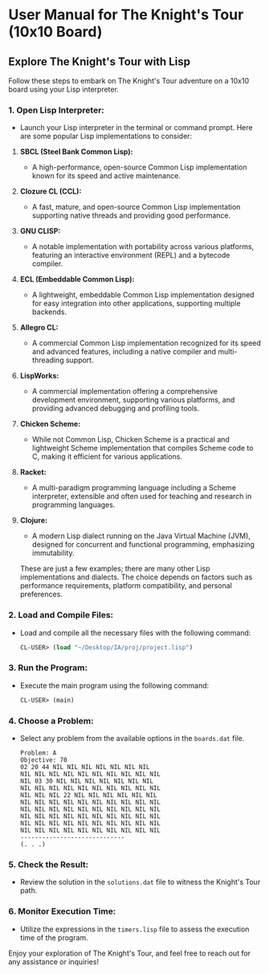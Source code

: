 # User Manual for The Knight's Tour (10x10 Board)

## Explore The Knight's Tour with Lisp

Follow these steps to embark on The Knight's Tour adventure on a 10x10 board using your Lisp interpreter.

### 1. Open Lisp Interpreter:

   - Launch your Lisp interpreter in the terminal or command prompt. Here are some popular Lisp implementations to consider:

1. **SBCL (Steel Bank Common Lisp):**
    - A high-performance, open-source Common Lisp implementation known for its speed and active maintenance.

2. **Clozure CL (CCL):**
    - A fast, mature, and open-source Common Lisp implementation supporting native threads and providing good performance.

3. **GNU CLISP:**
    - A notable implementation with portability across various platforms, featuring an interactive environment (REPL) and a bytecode compiler.

4. **ECL (Embeddable Common Lisp):**
    - A lightweight, embeddable Common Lisp implementation designed for easy integration into other applications, supporting multiple backends.

5. **Allegro CL:**
    - A commercial Common Lisp implementation recognized for its speed and advanced features, including a native compiler and multi-threading support.

6. **LispWorks:**
    - A commercial implementation offering a comprehensive development environment, supporting various platforms, and providing advanced debugging and profiling tools.

7. **Chicken Scheme:**
    - While not Common Lisp, Chicken Scheme is a practical and lightweight Scheme implementation that compiles Scheme code to C, making it efficient for various applications.

8. **Racket:**
    - A multi-paradigm programming language including a Scheme interpreter, extensible and often used for teaching and research in programming languages.

9. **Clojure:**
    - A modern Lisp dialect running on the Java Virtual Machine (JVM), designed for concurrent and functional programming, emphasizing immutability.

    These are just a few examples; there are many other Lisp implementations and dialects. The choice depends on factors such as performance requirements, platform compatibility, and personal preferences.

### 2. Load and Compile Files:

   - Load and compile all the necessary files with the following command:
     ```lisp
     CL-USER> (load "~/Desktop/IA/proj/project.lisp")
     ```

### 3. Run the Program:

   - Execute the main program using the following command:
     ```lisp
     CL-USER> (main)
     ```

### 4. Choose a Problem:

   - Select any problem from the available options in the `boards.dat` file.

        ```dat
        Problem: A
        Objective: 70
        02 20 44 NIL NIL NIL NIL NIL NIL NIL
        NIL NIL NIL NIL NIL NIL NIL NIL NIL NIL
        NIL 03 30 NIL NIL NIL NIL NIL NIL NIL
        NIL NIL NIL NIL NIL NIL NIL NIL NIL NIL
        NIL NIL NIL 22 NIL NIL NIL NIL NIL NIL
        NIL NIL NIL NIL NIL NIL NIL NIL NIL NIL
        NIL NIL NIL NIL NIL NIL NIL NIL NIL NIL
        NIL NIL NIL NIL NIL NIL NIL NIL NIL NIL
        NIL NIL NIL NIL NIL NIL NIL NIL NIL NIL
        NIL NIL NIL NIL NIL NIL NIL NIL NIL NIL
        -----------------------------
        (. . .)
        ```

### 5. Check the Result:

   - Review the solution in the `solutions.dat` file to witness the Knight's Tour path.

### 6. Monitor Execution Time:

   - Utilize the expressions in the `timers.lisp` file to assess the execution time of the program.

Enjoy your exploration of The Knight's Tour, and feel free to reach out for any assistance or inquiries!